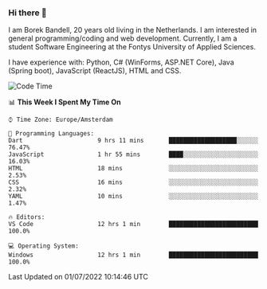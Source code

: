 ### Hi there 👋

I am Borek Bandell, 20 years old living in the Netherlands. I am interested in general programming/coding and web development. Currently, I am a student Software Engineering at the Fontys University of Applied Sciences.

I have experience with: Python, C# (WinForms, ASP.NET Core), Java (Spring boot), JavaScript (ReactJS), HTML and CSS.

<!--START_SECTION:waka-->
![Code Time](http://img.shields.io/badge/Code%20Time-200%20hrs%2058%20mins-blue)

📊 **This Week I Spent My Time On** 

```text
⌚︎ Time Zone: Europe/Amsterdam

💬 Programming Languages: 
Dart                     9 hrs 11 mins       ███████████████████░░░░░░   76.47% 
JavaScript               1 hr 55 mins        ████░░░░░░░░░░░░░░░░░░░░░   16.03% 
HTML                     18 mins             ░░░░░░░░░░░░░░░░░░░░░░░░░   2.53% 
CSS                      16 mins             ░░░░░░░░░░░░░░░░░░░░░░░░░   2.32% 
YAML                     10 mins             ░░░░░░░░░░░░░░░░░░░░░░░░░   1.47%

🔥 Editors: 
VS Code                  12 hrs 1 min        █████████████████████████   100.0%

💻 Operating System: 
Windows                  12 hrs 1 min        █████████████████████████   100.0%

```


 Last Updated on 01/07/2022 10:14:46 UTC
<!--END_SECTION:waka-->

<!--**tcBorek2002/tcBorek2002** is a ✨ _special_ ✨ repository because its `README.md` (this file) appears on your GitHub profile.

Here are some ideas to get you started:

- 🔭 I’m currently working on ...
- 🌱 I’m currently learning ...
- 👯 I’m looking to collaborate on ...
- 🤔 I’m looking for help with ...
- 💬 Ask me about ...
- 📫 How to reach me: ...
- 😄 Pronouns: ...
- ⚡ Fun fact: ...
-->
